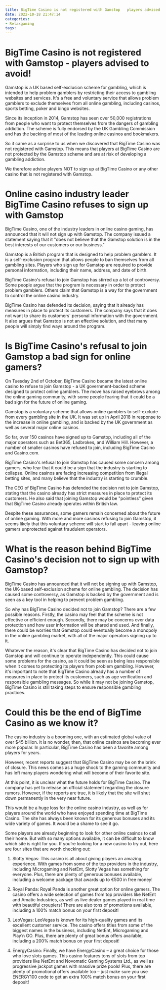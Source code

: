 ```yaml
---
title: BigTime Casino is not registered with Gamstop   players advised to avoid!
date: 2022-10-18 21:47:14
categories:
- Relaxgaming
tags:
---
```



#  BigTime Casino is not registered with Gamstop - players advised to avoid!

Gamstop is a UK based self-exclusion scheme for gambling, which is intended to help problem gamblers by restricting their access to gambling websites and services. It's a free and voluntary service that allows problem gamblers to exclude themselves from all online gambling, including casinos, sports betting, poker and bingo websites.

Since its inception in 2014, Gamstop has seen over 50,000 registrations from people who want to protect themselves from the dangers of gambling addiction. The scheme is fully endorsed by the UK Gambling Commission and has the backing of most of the leading online casinos and bookmakers.

So it came as a surprise to us when we discovered that BigTime Casino was not registered with Gamstop. This means that players at BigTime Casino are not protected by the Gamstop scheme and are at risk of developing a gambling addiction.

We therefore advise players NOT to sign up at BigTime Casino or any other casino that is not registered with Gamstop.

#  Online casino industry leader BigTime Casino refuses to sign up with Gamstop

BigTime Casino, one of the industry leaders in online casino gaming, has announced that it will not sign up with Gamstop. The company issued a statement saying that it "does not believe that the Gamstop solution is in the best interests of our customers or our business."

Gamstop is a British program that is designed to help problem gamblers. It is a self-exclusion program that allows people to ban themselves from all gambling sites. Players who sign up for Gamstop are required to provide personal information, including their name, address, and date of birth.

BigTime Casino's refusal to join Gamstop has stirred up a lot of controversy. Some people argue that the program is necessary in order to protect problem gamblers. Others claim that Gamstop is a way for the government to control the online casino industry.

BigTime Casino has defended its decision, saying that it already has measures in place to protect its customers. The company says that it does not want to share its customers' personal information with the government. It also argues that Gamstop is not an effective solution, and that many people will simply find ways around the program.

#  Is BigTime Casino's refusal to join Gamstop a bad sign for online gamers?

On Tuesday 2nd of October, BigTime Casino became the latest online casino to refuse to join Gamstop - a UK government-backed scheme designed to protect online gamblers. The move has raised eyebrows among the online gaming community, with some people fearing that it could be a bad sign for the future of online gaming.

Gamstop is a voluntary scheme that allows online gamblers to self-exclude from every gambling site in the UK. It was set up in April 2018 in response to the increase in online gambling, and is backed by the UK government as well as several major online casinos.

So far, over 150 casinos have signed up to Gamstop, including all of the major operators such as Bet365, Ladbrokes, and William Hill. However, a number of smaller casinos have refused to join, including BigTime Casino and Casino.com.

BigTime Casino's refusal to join Gamstop has caused some concern among gamers, who fear that it could be a sign that the industry is starting to collapse. Online casinos are facing increasing competition from illegal betting sites, and many believe that the industry is starting to crumble.

The CEO of BigTime Casino has defended the decision not to join Gamstop, stating that the casino already has strict measures in place to protect its customers. He also said that joining Gamstop would be "pointless" given that BigTime Casino already operates within British law.

Despite these assurances, some gamers remain concerned about the future of online gaming. With more and more casinos refusing to join Gamstop, it seems likely that this voluntary scheme will start to fall apart - leaving online gamers unprotected against fraudulent operators.

#  What is the reason behind BigTime Casino's decision not to sign up with Gamstop?

BigTime Casino has announced that it will not be signing up with Gamstop, the UK-based self-exclusion scheme for online gambling. The decision has caused some controversy, as Gamstop is backed by the government and is seen as a key tool in helping to prevent problem gambling.

So why has BigTime Casino decided not to join Gamstop? There are a few possible reasons. Firstly, the casino may feel that the scheme is not effective or efficient enough. Secondly, there may be concerns over data protection and how user information will be shared and used. And finally, there could be worries that Gamstop could eventually become a monopoly in the online gambling market, with all of the major operators signing up to it.

Whatever the reason, it's clear that BigTime Casino has decided not to join Gamstop and will continue to operate independently. This could cause some problems for the casino, as it could be seen as being less responsible when it comes to protecting its players from problem gambling. However, it's important to note that BigTime Casino already has a number of measures in place to protect its customers, such as age verification and responsible gambling messages. So while it may not be joining Gamstop, BigTime Casino is still taking steps to ensure responsible gambling practices.

#  Could this be the end of BigTime Casino as we know it?

The casino industry is a booming one, with an estimated global value of over $45 billion. It is no wonder, then, that online casinos are becoming ever more popular. In particular, BigTime Casino has been a favorite among players for years.

However, recent reports suggest that BigTime Casino may be on the brink of closure. This news comes as a huge shock to the gaming community and has left many players wondering what will become of their favorite site.

At this point, it is unclear what the future holds for BigTime Casino. The company has yet to release an official statement regarding the closure rumors. However, if the reports are true, it is likely that the site will shut down permanently in the very near future.

This would be a huge loss for the online casino industry, as well as for players around the world who have enjoyed spending time at BigTime Casino. The site has always been known for its generous bonuses and its wide variety of games. It would be a shame to see it go.

Some players are already beginning to look for other online casinos to call their home. But with so many options available, it can be difficult to know which site is right for you. If you’re looking for a new casino to try out, here are four sites that are worth checking out:

1) Slotty Vegas: This casino is all about giving players an amazing experience. With games from some of the top providers in the industry, including Microgaming and NetEnt, Slotty Vegas has something for everyone. Plus, there are plenty of generous bonuses available, including a welcome package that awards up to €500 in free money!

2) Royal Panda: Royal Panda is another great option for online gamers. The casino offers a wide selection of games from top providers like NetEnt and Amatic Industries, as well as live dealer games played in real time with beautiful croupiers! There are also tons of promotions available, including a 100% match bonus on your first deposit!

3) LeoVegas: LeoVegas is known for its high-quality games and its excellent customer service. The casino offers titles from some of the biggest names in the business, including NetEnt, Microgaming and Play’n GO. Plus, there are plenty of great bonus offers available, including a 200% match bonus on your first deposit!

4) EnergyCasino: Finally, we have EnergyCasino – a great choice for those who love slots games. This casino features tons of slots from top providers like NetEnt and Novomatic Gaming Systems Ltd., as well as progressive jackpot games with massive prize pools! Plus, there are plenty of promotional offers available too – just make sure you use ENERGY100 code to get an extra 100% match bonus on your first deposit!
